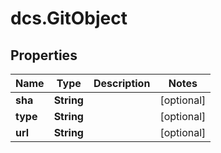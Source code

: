 # dcs.GitObject

## Properties
Name | Type | Description | Notes
------------ | ------------- | ------------- | -------------
**sha** | **String** |  | [optional] 
**type** | **String** |  | [optional] 
**url** | **String** |  | [optional] 
